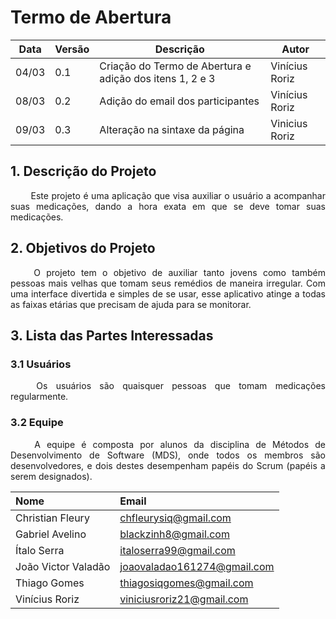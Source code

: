 # Termo de Abertura

Data|Versão|Descrição|Autor
-|-|-|-
04/03|0.1|Criação do Termo de Abertura e adição dos itens 1, 2 e 3| Vinícius Roriz|
08/03|0.2|Adição do email dos participantes|Vinícius Roriz|
09/03|0.3|Alteração na sintaxe da página| Vinicius Roriz|


## 1. Descrição do Projeto

<p align="justify"> &emsp;&emsp; Este projeto é uma aplicação que visa auxiliar o usuário a acompanhar suas medicações, dando a hora exata em que se deve tomar suas medicações.</p>

## 2. Objetivos do Projeto

<p align="justify"> &emsp;&emsp; O projeto tem o objetivo de auxiliar tanto  jovens  como também  pessoas  mais  velhas  que  tomam  seus  remédios  de maneira  irregular.  Com  uma interface  divertida e  simples  de  se usar, esse aplicativo atinge a todas as faixas etárias que precisam de ajuda para se monitorar.</p>


## 3. Lista das Partes Interessadas

### 3.1 Usuários
<p align="justify"> &emsp;&emsp; Os usuários são quaisquer pessoas que tomam medicações regularmente.</p>

### 3.2 Equipe
<p align="justify"> &emsp;&emsp; A equipe é composta por alunos da disciplina de Métodos de Desenvolvimento de Software (MDS), onde todos os membros são desenvolvedores, e dois destes desempenham papéis do Scrum (papéis a serem designados). </p>

|**Nome**|**Email**|
|:-|:-|
|Christian Fleury|chfleurysiq@gmail.com|
|Gabriel Avelino|blackzinh8@gmail.com|
|Ítalo Serra|italoserra99@gmail.com|
|João Victor Valadão|joaovaladao161274@gmail.com|
|Thiago Gomes|thiagosiqgomes@gmail.com|
|Vinícius Roriz|viniciusroriz21@gmail.com|


